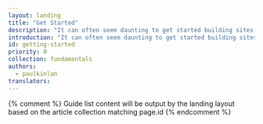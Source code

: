 ```yaml
---
layout: landing
title: "Get Started"
description: "It can often seem daunting to get started building sites and experiences that work across all the devices that have access to the web. But don't worry, we've provided some guides to help you get started."
introduction: "It can often seem daunting to get started building sites and experiences that work across all the devices that have access to the web. But don't worry, we've provided some guides to help you get started."
id: getting-started
priority: 0
collection: fundamentals
authors:
  - paulkinlan
translators:
---
```


{% comment %}
Guide list content will be output by the landing layout based on the article collection matching page.id
{% endcomment %}
